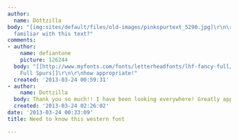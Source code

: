 ```yaml
---
author:
  name: Dottzilla
body: "[img:sites/default/files/old-images/pinkspurtext_5290.jpg]\r\n\r\nIs anyone
  familiar with this text?"
comments:
- author:
    name: defiantone
    picture: 126244
  body: "[[http://www.myfonts.com/fonts/letterheadfonts/lhf-fancy-full/spurs-regular/|Fancy
    Full Spurs]]\r\n\r\nhow appropriate!"
  created: '2013-03-24 00:59:31'
- author:
    name: Dottzilla
  body: Thank you so much!! I have been looking everywhere! Greatly appreciated!
  created: '2013-03-24 02:26:02'
date: '2013-03-24 00:33:09'
title: Need to know this western font

---
```

